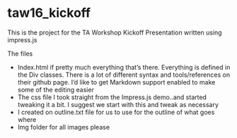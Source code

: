 # taw16_kickoff
This is the project for the TA Workshop Kickoff Presentation written using impress.js

The files
-	Index.html if pretty much everything that’s there.   Everything is defined in the Div classes.  There is a lot of different syntax and tools/references on their github page.  I’d like to get Markdown support enabled to make some of the editing easier
-	The css file I took straight from the Impress.js demo..and started tweaking it a bit.  I suggest we start with this and tweak as necessary
-	I created on outline.txt file for us to use for the outline of what goes where
-	Img folder for all images please

